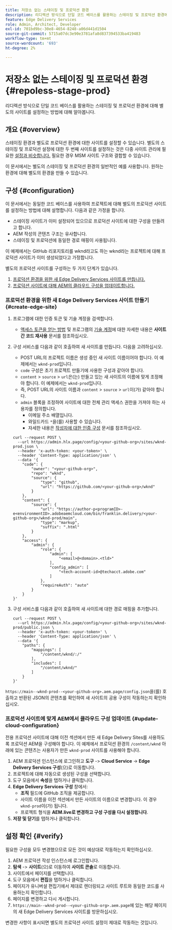 ```yaml
---
title: 저장소 없는 스테이징 및 프로덕션 환경
description: 리디렉션 방식으로 단일 코드 베이스를 활용하는 스테이징 및 프로덕션 환경에 대해 별도의 사이트를 설정하는 방법에 대해 알아봅니다.
feature: Edge Delivery Services
role: Admin, Architect, Developer
exl-id: 701bd9bc-30e8-4654-8248-a06d441d1504
source-git-commit: 5715a07dc3e90e3781afa8d837394533ba419483
workflow-type: tm+mt
source-wordcount: '693'
ht-degree: 2%

---
```


# 저장소 없는 스테이징 및 프로덕션 환경 {#repoless-stage-prod}

리디렉션 방식으로 단일 코드 베이스를 활용하는 스테이징 및 프로덕션 환경에 대해 별도의 사이트를 설정하는 방법에 대해 알아봅니다.

## 개요 {#overview}

스테이징 환경과 별도로 프로덕션 환경에 대한 사이트를 설정할 수 있습니다. 별도의 스테이징 및 프로덕션 설정에 대한 두 번째 사이트를 설정하는 것은 다중 사이트 관리에 필요한 [설정과 비슷합니다.](/help/edge/wysiwyg-authoring/repoless-msm.md) 필요한 경우 MSM 사이트 구조와 결합할 수 있습니다.

이 문서에서는 별도의 스테이징 및 프로덕션 환경의 일반적인 예를 사용합니다. 원하는 환경에 대해 별도의 환경을 만들 수 있습니다.

## 구성 {#configuration}

이 문서에서는 동일한 코드 베이스를 사용하여 프로젝트에 대해 별도의 프로덕션 사이트를 설정하는 방법에 대해 설명합니다. 다음과 같은 가정을 합니다.

* 스테이징 사이트가 이미 설정되어 있으므로 프로덕션 사이트에 대한 구성을 만들려고 합니다.
* AEM 작성의 콘텐츠 구조는 유사합니다.
* 스테이징 및 프로덕션에 동일한 경로 매핑이 사용됩니다.

이 예제에서는 GitHub 리포지토리를 wknd라고도 하는 wknd라는 프로젝트에 대해 프로덕션 사이트가 이미 생성되었다고 가정합니다.

별도의 프로덕션 사이트를 구성하는 두 가지 단계가 있습니다.

1. [프로덕션 환경을 위한 새 Edge Delivery Services 사이트를 만듭니다.](#create-edge-site)
1. [프로덕션 사이트에 대해 AEM의 클라우드 구성을 업데이트합니다.](#update-cloud-configuration)

### 프로덕션 환경을 위한 새 Edge Delivery Services 사이트 만들기 {#create-edge-site}

1. 프로그램에 대한 인증 토큰 및 기술 계정을 검색합니다.
   * [액세스 토큰을 얻는 방법](/help/edge/wysiwyg-authoring/repoless.md#access-token) 및 프로그램의 [기술 계정](/help/edge/wysiwyg-authoring/repoless.md#access-control)에 대한 자세한 내용은 **사이트 간 코드 재사용** 문서를 참조하십시오.
1. 구성 서비스를 다음과 같이 호출하여 새 사이트를 만듭니다. 다음을 고려하십시오.
   * POST URL의 프로젝트 이름은 생성 중인 새 사이트 이름이어야 합니다. 이 예제에서는 `wknd-prod`입니다.
   * `code` 구성은 초기 프로젝트 만들기에 사용한 구성과 같아야 합니다.
   * `content` > `source` > `url`은(는) 만들고 있는 새 사이트의 이름에 맞게 조정해야 합니다. 이 예제에서는 `wknd-prod`입니다.
   * 즉, POST URL의 사이트 이름과 `content` > `source` > `url`이(가) 같아야 합니다.
   * `admin` 블록을 조정하여 사이트에 대한 전체 관리 액세스 권한을 가져야 하는 사용자를 정의합니다.
      * 이메일 주소 배열입니다.
      * 와일드카드 `*`을(를) 사용할 수 있습니다.
      * 자세한 내용은 [작성자에 대한 인증 구성](https://www.aem.live/docs/authentication-setup-authoring#default-roles) 문서를 참조하십시오.

   ```text
   curl --request POST \
     --url https://admin.hlx.page/config/<your-github-org>/sites/wknd-prod.json \
     --header 'x-auth-token: <your-token>' \
     --header 'Content-Type: application/json' \
     --data '{
       "code": {
           "owner": "<your-github-org>",
           "repo": "wknd",
           "source": {
               "type": "github",
               "url": "https://github.com/<your-github-org>/wknd"
           }
       },
       "content": {
           "source": {
               "url": "https://author-p<programID>-e<environmentID>.adobeaemcloud.com/bin/franklin.delivery/<your-github-org>/wknd-prod/main",
               "type": "markup",
               "suffix": ".html"
           }
       },
       "access": {
           "admin": {
               "role": {
                   "admin": [
                       "<email>@<domain>.<tld>"
                   ],
                   "config_admin": [
                       "<tech-account-id>@techacct.adobe.com"
                   ]
               },
               "requireAuth": "auto"
           }
       }
   }'
   ```

1. 구성 서비스를 다음과 같이 호출하여 새 사이트에 대한 경로 매핑을 추가합니다.

   ```text
   curl --request POST \
     --url https://admin.hlx.page/config/<your-github-org>/sites/wknd-prod/public.json \
     --header 'x-auth-token: <your-token>' \
     --header 'Content-Type: application/json' \
     --data '{
       "paths": {
           "mappings": [
               "/content/wknd/:/"
           ],
           "includes": [
               "/content/wknd/"
           ]
       }
   }'
   ```

`https://main--wknd-prod--<your-github-org>.aem.page/config.json`을(를) 호출하고 반환된 JSON의 콘텐츠를 확인하여 새 사이트의 공용 구성이 작동하는지 확인하십시오.

### 프로덕션 사이트에 맞게 AEM에서 클라우드 구성 업데이트 {#update-cloud-configuration}

전용 프로덕션 사이트에 대해 이전 섹션에서 만든 새 Edge Delivery Sites를 사용하도록 프로덕션 AEM을 구성해야 합니다. 이 예제에서 프로덕션 환경의 `/content/wknd` 아래에 있는 콘텐츠는 사용자가 만든 `wknd-prod` 사이트를 사용해야 합니다.

1. AEM 프로덕션 인스턴스에 로그인하고 **도구** -> **Cloud Service** -> **Edge Delivery Services 구성**(으)로 이동합니다.
1. 프로젝트에 대해 자동으로 생성된 구성을 선택합니다.
1. 도구 모음에서 **속성**&#x200B;을 탭하거나 클릭합니다.
1. **Edge Delivery Services 구성** 창에서:
   * **조직** 필드에 GitHub 조직을 제공합니다.
   * 사이트 이름을 이전 섹션에서 만든 사이트의 이름으로 변경합니다. 이 경우 `wknd-prod`이(가) 됩니다.
   * 프로젝트 형식을 **AEM.live로 변경하고 구성 구성을 다시 설정합니다**.
1. **저장 및 닫기**&#x200B;를 탭하거나 클릭합니다.

## 설정 확인 {#verify}

필요한 구성을 모두 변경했으므로 모든 것이 예상대로 작동하는지 확인하십시오.

1. AEM 프로덕션 작성 인스턴스에 로그인합니다.
1. **탐색** -> **사이트**(으)로 이동하여 **사이트 콘솔**&#x200B;로 이동합니다.
1. 사이트에서 페이지를 선택합니다.
1. 도구 모음에서 **편집**&#x200B;을 탭하거나 클릭합니다.
1. 페이지가 유니버설 편집기에서 제대로 렌더링되고 사이트 루트와 동일한 코드를 사용하는지 확인합니다.
1. 페이지를 변경하고 다시 게시합니다.
1. `https://main--wknd-prod--<your-github-org>.aem.page`에 있는 해당 페이지의 새 Edge Delivery Services 사이트를 방문하십시오.

변경한 사항이 표시되면 별도의 프로덕션 사이트 설정이 제대로 작동하는 것입니다.
